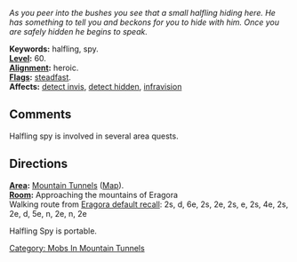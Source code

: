 *As you peer into the bushes you see that a small halfling hiding here.
He has something to tell you and beckons for you to hide with him. Once
you are safely hidden he begins to speak.*

**Keywords:** halfling, spy.  
**[Level](Level.md "wikilink"):** 60.  
**[Alignment](Alignment.md "wikilink"):** heroic.  
**[Flags](:Category:_Mob_Types.md "wikilink"):**
[steadfast](Sentinel_Mobs.md "wikilink").  
**Affects:** [detect invis](Detect_Invis.md "wikilink"), [detect
hidden](Detect_Hidden.md "wikilink"),
[infravision](Infravision.md "wikilink")  

## Comments

Halfling spy is involved in several area quests.

## Directions

**[Area](:Category:_Areas.md "wikilink"):** [Mountain
Tunnels](:Category:Mountain_Tunnels.md "wikilink")
([Map](Mountain_Tunnels_Map.md "wikilink")).  
**[Room](:Category:_Rooms.md "wikilink"):** Approaching the mountains of
Eragora  
Walking route from [Eragora default
recall](Eragora_default_recall "wikilink"): 2s, d, 6e, 2s, 2e, 2s, e,
2s, 4e, 2s, 2e, d, 5e, n, 2e, n, 2e

Halfling Spy is portable.

[Category: Mobs In Mountain
Tunnels](Category:_Mobs_In_Mountain_Tunnels "wikilink")
